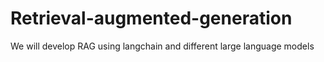 # Retrieval-augmented-generation
We will develop RAG using langchain and different large language models
